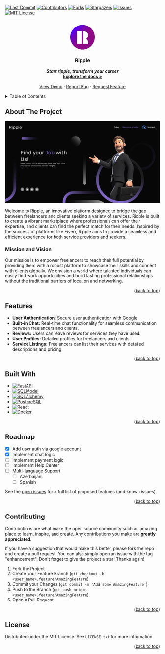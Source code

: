 <a id="readme-top"></a>

[![Last Commit][commit-shield]][commit-url]
[![Contributors][contributors-shield]][contributors-url]
[![Forks][forks-shield]][forks-url]
[![Stargazers][stars-shield]][stars-url]
[![Issues][issues-shield]][issues-url]
[![MIT License][license-shield]][license-url]

<br />
<div align="center">
  <a href="https://github.com/voiceofdarkness/Ripple">
    <img src="images/log.png" alt="Logo" width="80" height="80">
  </a>

  <h3 align="center">Ripple</h3>

  <p align="center">
    <strong><em>Start ripple, transform your career</em></strong>
    <br />
    <a href="https://github.com/othneildrew/Best-README-Template"><strong>Explore the docs »</strong></a>
    <br />
    <br />
    <a href="https://rippleone.tech/">View Demo</a>
    ·
    <a href="https://github.com/VoiceOfDarkness/Ripple/issues/new?labels=bug&template=bug-report---.md">Report Bug</a>
    ·
    <a href="https://github.com/VoiceOfDarkness/Ripple/issues/new?labels=enhancement&template=feature-request---.md">Request Feature</a>
  </p>
</div>


<!-- TABLE OF CONTENTS -->
<details>
  <summary>Table of Contents</summary>
  <ol>
    <li>
      <a href="#about-the-project">About The Project</a>
      <ul>
        <li><a href="#built-with">Built With</a></li>
      </ul>
    </li>
    <li><a href="#features">Features</a></li>
    <li><a href="#roadmap">Roadmap</a></li>
    <li><a href="#contact">Contact</a></li>
    <li><a href="#contributing">Contributing</a></li>
    <li><a href="#license">License</a></li>
  </ol>
</details>

<!-- ABOUT THE PROJECT -->
## About The Project

<img src="images/homepagenew.png" alt="Home Page">

Welcome to Ripple, an innovative platform designed to bridge the gap between freelancers and clients seeking a variety of services. Ripple is built to create a vibrant marketplace where professionals can offer their expertise, and clients can find the perfect match for their needs. Inspired by the success of platforms like Fiverr, Ripple aims to provide a seamless and efficient experience for both service providers and seekers.

### Mission and Vision

Our mission is to empower freelancers to reach their full potential by providing them with a robust platform to showcase their skills and connect with clients globally. We envision a world where talented individuals can easily find work opportunities and build lasting professional relationships without the traditional barriers of location and networking.

<p align="right">(<a href="#readme-top">back to top</a>)</p>

## Features
* **User Authentication:** Secure user authentication with Google.
* **Built-in Chat:** Real-time chat functionality for seamless communication between freelancers and clients.
* **Reviews:** Users can leave reviews for services they have used.
* **User Profiles:** Detailed profiles for freelancers and clients.
* **Service Listings:** Freelancers can list their services with detailed descriptions and pricing.

<p align="right">(<a href="#readme-top">back to top</a>)</p>

## Built With
* [![FastAPI][FastAPI]][FastAPI-url]
* [![SQLModel][SQLModel]][SQLModel-url]
* [![SQLAlchemy][SQLAlchemy]][SQLAlchemy-url]
* [![PostgreSQL][PostgreSQL]][PostgreSQL-url]
* [![React][React.js]][React-url]
* [![Docker][Docker]][Docker-url]

<p align="right">(<a href="#readme-top">back to top</a>)</p>

<!-- ROADMAP -->
## Roadmap

- [x] Add user auth via google account
- [x] Implement chat logic
- [ ] Implement payment logic
- [ ] Implement Help Center
- [ ] Multi-language Support
    - [ ] Azerbaijani
    - [ ] Spanish

See the [open issues](https://github.com/VoiceOfDarkness/Ripple/issues) for a full list of proposed features (and known issues).

<p align="right">(<a href="#readme-top">back to top</a>)</p>


<!-- CONTRIBUTING -->
## Contributing

Contributions are what make the open source community such an amazing place to learn, inspire, and create. Any contributions you make are **greatly appreciated**.

If you have a suggestion that would make this better, please fork the repo and create a pull request. You can also simply open an issue with the tag "enhancement".
Don't forget to give the project a star! Thanks again!

1. Fork the Project
2. Create your Feature Branch (`git checkout -b <user_name>.feature/AmazingFeature`)
3. Commit your Changes (`git commit -m 'Add some AmazingFeature'`)
4. Push to the Branch (`git push origin <user_name>.feature/AmazingFeature`)
5. Open a Pull Request

<p align="right">(<a href="#readme-top">back to top</a>)</p>



<!-- LICENSE -->
## License

Distributed under the MIT License. See `LICENSE.txt` for more information.

<p align="right">(<a href="#readme-top">back to top</a>)</p>

[FastAPI]: https://img.shields.io/badge/FastAPI-005571?style=for-the-badge&logo=fastapi&logoColor=white
[FastAPI-url]: https://fastapi.tiangolo.com/
[SQLModel]: https://img.shields.io/badge/SQLModel-07405E?style=for-the-badge&logo=sqlmodel&logoColor=white
[SQLModel-url]: https://sqlmodel.tiangolo.com/
[SQLAlchemy]: https://img.shields.io/badge/SQLAlchemy-2C8EBB?style=for-the-badge&logo=sqlalchemy&logoColor=white
[SQLAlchemy-url]: https://www.sqlalchemy.org/
[PostgreSQL]: https://img.shields.io/badge/PostgreSQL-316192?style=for-the-badge&logo=postgresql&logoColor=white
[PostgreSQL-url]: https://www.postgresql.org/
[Docker]: https://img.shields.io/badge/Docker-2496ED?style=for-the-badge&logo=docker&logoColor=white
[Docker-url]: https://www.docker.com/

[commit-shield]: https://img.shields.io/github/last-commit/voiceofdarkness/Ripple.svg?style=for-the-badge
[commit-url]: https://github.com/voiceofdarkness/Ripple/commits/main

[contributors-shield]: https://img.shields.io/github/contributors/voiceofdarkness/Ripple.svg?style=for-the-badge
[contributors-url]: https://github.com/voiceofdarkness/Ripple/graphs/contributors
[forks-shield]: https://img.shields.io/github/forks/voiceofdarkness/Ripple.svg?style=for-the-badge
[forks-url]: https://github.com/voiceofdarkness/Ripple/network/members

[stars-shield]: https://img.shields.io/github/stars/voiceofdarkness/Ripple.svg?style=for-the-badge
[stars-url]: https://github.com/voiceofdarkness/Ripple/stargazers

[issues-shield]: https://img.shields.io/github/issues/voiceofdarkness/Ripple.svg?style=for-the-badge
[issues-url]: https://github.com/voiceofdarkness/Ripple/issues

[license-shield]: https://img.shields.io/github/license/voiceofdarkness/Ripple.svg?style=for-the-badge
[license-url]: https://github.com/voiceofdarkness/Ripple/blob/master/LICENSE.txt

[linkedin-shield]: https://img.shields.io/badge/-LinkedIn-black.svg?style=for-the-badge&logo=linkedin&colorB=555
[linkedin-url]: https://linkedin.com/in/othneildrew

[product-screenshot]: images/screenshot.png

[React.js]: https://img.shields.io/badge/React-20232A?style=for-the-badge&logo=react&logoColor=61DAFB
[React-url]: https://reactjs.org/
